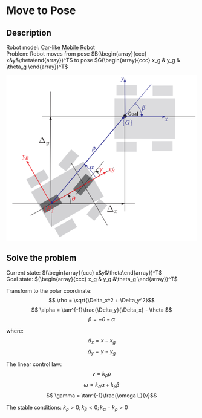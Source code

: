 # Move to Pose
## Description
Robot model: [Car-like Mobile Robot](car-like_robot_model.md) <br>
Problem: Robot moves from pose $B(\begin{array}{ccc} x&y&\theta\end{array})^T$ to pose $G(\begin{array}{ccc} x_g & y_g & \theta_g \end{array})^T$

![Problem](images/move_to_pose.png)

## Solve the problem
Current state: $(\begin{array}{ccc} x&y&\theta\end{array})^T$ <br>
Goal state: $(\begin{array}{ccc} x_g & y_g &\theta_g \end{array})^T$ <br>

Transform to the polar coordinate:
$$ \rho = \sqrt{\Delta_x^2 + \Delta_y^2}$$
$$ \alpha = \tan^{-1}\frac{\Delta_y}{\Delta_x} - \theta $$
$$ \beta = -\theta - \alpha $$

where:
$$ \Delta_x = x - x_g $$
$$ \Delta_y = y - y_g $$

The linear control law:
$$ v = k_\rho \rho $$
$$ \omega = k_\alpha \alpha + k_\beta \beta $$
$$ \gamma = \tan^{-1}\frac{\omega L}{v}$$

The stable conditions: $k_\rho > 0; k_\beta < 0; k_\alpha - k_\rho > 0$